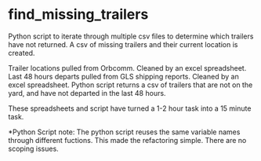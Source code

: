 # find_missing_trailers
Python script to iterate through multiple csv files to determine which trailers have not returned. A csv of missing trailers and their current location is created.

Trailer locations pulled from Orbcomm. Cleaned by an excel spreadsheet.
Last 48 hours departs pulled from GLS shipping reports. Cleaned by an excel spreadsheet.
Python script returns a csv of trailers that are not on the yard, and have not departed in the last 48 hours.

These spreadsheets and script have turned a 1-2 hour task into a 15 minute task.

*Python Script note:
The python script reuses the same variable names through different fuctions. This made the refactoring simple. There are no scoping issues.
